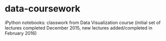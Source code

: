 # data-coursework
iPython notebooks: classwork from Data Visualization course
(initial set of lectures completed December 2015, new lectures added/completed in February 2016)
